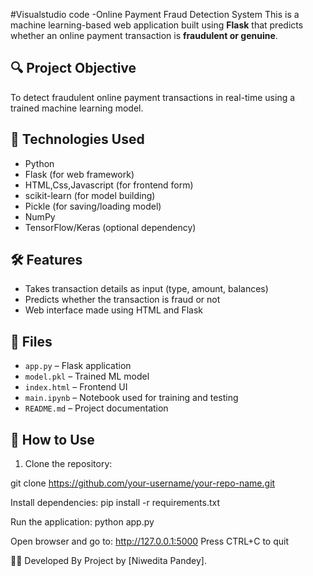 #Visualstudio code -Online Payment Fraud Detection System
This is a machine learning-based web application built using **Flask** that predicts whether an online payment transaction is **fraudulent or genuine**.

## 🔍 Project Objective

To detect fraudulent online payment transactions in real-time using a trained machine learning model.

## 🚀 Technologies Used

- Python
- Flask (for web framework)
- HTML,Css,Javascript (for frontend form)
- scikit-learn (for model building)
- Pickle (for saving/loading model)
- NumPy
- TensorFlow/Keras (optional dependency)

## 🛠️ Features

- Takes transaction details as input (type, amount, balances)
- Predicts whether the transaction is fraud or not
- Web interface made using HTML and Flask
## 📁 Files

- `app.py` – Flask application
- `model.pkl` – Trained ML model
- `index.html` – Frontend UI
- `main.ipynb` – Notebook used for training and testing
- `README.md` – Project documentation

## 🧪 How to Use

1. Clone the repository:
   
git clone https://github.com/your-username/your-repo-name.git
   
Install dependencies:
pip install -r requirements.txt

Run the application:
python app.py

Open browser and go to:
http://127.0.0.1:5000
Press CTRL+C to quit


👩‍💻 Developed By
 Project by [Niwedita Pandey].










